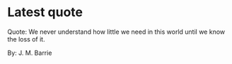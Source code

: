 # Latest quote 

Quote: We never understand how little we need in this world until we know the loss of it. 

By: J. M. Barrie